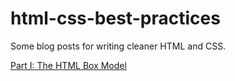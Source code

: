 # html-css-best-practices

Some blog posts for writing cleaner HTML and CSS.

[Part I: The HTML Box Model](part1-the-box-model.md)
